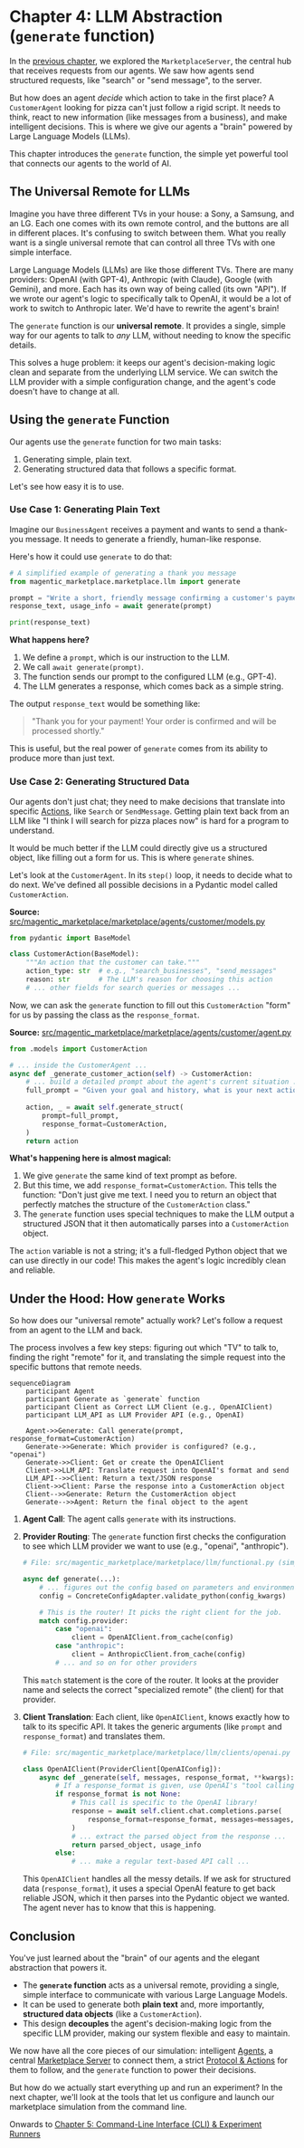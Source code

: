 # Chapter 4: LLM Abstraction (`generate` function)

In the [previous chapter](03_marketplace_server_.md), we explored the `MarketplaceServer`, the central hub that receives requests from our agents. We saw how agents send structured requests, like "search" or "send message", to the server.

But how does an agent *decide* which action to take in the first place? A `CustomerAgent` looking for pizza can't just follow a rigid script. It needs to think, react to new information (like messages from a business), and make intelligent decisions. This is where we give our agents a "brain" powered by Large Language Models (LLMs).

This chapter introduces the `generate` function, the simple yet powerful tool that connects our agents to the world of AI.

## The Universal Remote for LLMs

Imagine you have three different TVs in your house: a Sony, a Samsung, and an LG. Each one comes with its own remote control, and the buttons are all in different places. It's confusing to switch between them. What you really want is a single universal remote that can control all three TVs with one simple interface.

Large Language Models (LLMs) are like those different TVs. There are many providers: OpenAI (with GPT-4), Anthropic (with Claude), Google (with Gemini), and more. Each has its own way of being called (its own "API"). If we wrote our agent's logic to specifically talk to OpenAI, it would be a lot of work to switch to Anthropic later. We'd have to rewrite the agent's brain!

The `generate` function is our **universal remote**. It provides a single, simple way for our agents to talk to *any* LLM, without needing to know the specific details.

This solves a huge problem: it keeps our agent's decision-making logic clean and separate from the underlying LLM service. We can switch the LLM provider with a simple configuration change, and the agent's code doesn't have to change at all.

## Using the `generate` Function

Our agents use the `generate` function for two main tasks:
1.  Generating simple, plain text.
2.  Generating structured data that follows a specific format.

Let's see how easy it is to use.

### Use Case 1: Generating Plain Text

Imagine our `BusinessAgent` receives a payment and wants to send a thank-you message. It needs to generate a friendly, human-like response.

Here's how it could use `generate` to do that:

```python
# A simplified example of generating a thank you message
from magentic_marketplace.marketplace.llm import generate

prompt = "Write a short, friendly message confirming a customer's payment."
response_text, usage_info = await generate(prompt)

print(response_text)
```

**What happens here?**
1.  We define a `prompt`, which is our instruction to the LLM.
2.  We call `await generate(prompt)`.
3.  The function sends our prompt to the configured LLM (e.g., GPT-4).
4.  The LLM generates a response, which comes back as a simple string.

The output `response_text` would be something like:

> "Thank you for your payment! Your order is confirmed and will be processed shortly."

This is useful, but the real power of `generate` comes from its ability to produce more than just text.

### Use Case 2: Generating Structured Data

Our agents don't just chat; they need to make decisions that translate into specific [Actions](02_protocol___actions_.md), like `Search` or `SendMessage`. Getting plain text back from an LLM like "I think I will search for pizza places now" is hard for a program to understand.

It would be much better if the LLM could directly give us a structured object, like filling out a form for us. This is where `generate` shines.

Let's look at the `CustomerAgent`. In its `step()` loop, it needs to decide what to do next. We've defined all possible decisions in a Pydantic model called `CustomerAction`.

**Source:** [src/magentic_marketplace/marketplace/agents/customer/models.py](https://github.com/microsoft/multi-agent-marketplace/blob/main/packages/magentic-marketplace/src/magentic_marketplace/marketplace/agents/customer/models.py)

```python
from pydantic import BaseModel

class CustomerAction(BaseModel):
    """An action that the customer can take."""
    action_type: str  # e.g., "search_businesses", "send_messages"
    reason: str       # The LLM's reason for choosing this action
    # ... other fields for search queries or messages ...
```

Now, we can ask the `generate` function to fill out this `CustomerAction` "form" for us by passing the class as the `response_format`.

**Source:** [src/magentic_marketplace/marketplace/agents/customer/agent.py](https://github.com/microsoft/multi-agent-marketplace/blob/main/packages/magentic-marketplace/src/magentic_marketplace/marketplace/agents/customer/agent.py)

```python
from .models import CustomerAction

# ... inside the CustomerAgent ...
async def _generate_customer_action(self) -> CustomerAction:
    # ... build a detailed prompt about the agent's current situation ...
    full_prompt = "Given your goal and history, what is your next action?"
    
    action, _ = await self.generate_struct(
        prompt=full_prompt,
        response_format=CustomerAction,
    )
    return action
```

**What's happening here is almost magical:**
1.  We give `generate` the same kind of text prompt as before.
2.  But this time, we add `response_format=CustomerAction`. This tells the function: "Don't just give me text. I need you to return an object that perfectly matches the structure of the `CustomerAction` class."
3.  The `generate` function uses special techniques to make the LLM output a structured JSON that it then automatically parses into a `CustomerAction` object.

The `action` variable is not a string; it's a full-fledged Python object that we can use directly in our code! This makes the agent's logic incredibly clean and reliable.

## Under the Hood: How `generate` Works

So how does our "universal remote" actually work? Let's follow a request from an agent to the LLM and back.

The process involves a few key steps: figuring out which "TV" to talk to, finding the right "remote" for it, and translating the simple request into the specific buttons that remote needs.

```mermaid
sequenceDiagram
    participant Agent
    participant Generate as `generate` function
    participant Client as Correct LLM Client (e.g., OpenAIClient)
    participant LLM_API as LLM Provider API (e.g., OpenAI)

    Agent->>Generate: Call generate(prompt, response_format=CustomerAction)
    Generate->>Generate: Which provider is configured? (e.g., "openai")
    Generate->>Client: Get or create the OpenAIClient
    Client->>LLM_API: Translate request into OpenAI's format and send
    LLM_API-->>Client: Return a text/JSON response
    Client->>Client: Parse the response into a CustomerAction object
    Client-->>Generate: Return the CustomerAction object
    Generate-->>Agent: Return the final object to the agent
```

1.  **Agent Call**: The agent calls `generate` with its instructions.
2.  **Provider Routing**: The `generate` function first checks the configuration to see which LLM provider we want to use (e.g., "openai", "anthropic").

    ```python
    # File: src/magentic_marketplace/marketplace/llm/functional.py (simplified)
    
    async def generate(...):
        # ... figures out the config based on parameters and environment variables ...
        config = ConcreteConfigAdapter.validate_python(config_kwargs)

        # This is the router! It picks the right client for the job.
        match config.provider:
            case "openai":
                client = OpenAIClient.from_cache(config)
            case "anthropic":
                client = AnthropicClient.from_cache(config)
            # ... and so on for other providers
    ```
    This `match` statement is the core of the router. It looks at the provider name and selects the correct "specialized remote" (the client) for that provider.

3.  **Client Translation**: Each client, like `OpenAIClient`, knows exactly how to talk to its specific API. It takes the generic arguments (like `prompt` and `response_format`) and translates them.

    ```python
    # File: src/magentic_marketplace/marketplace/llm/clients/openai.py (simplified)

    class OpenAIClient(ProviderClient[OpenAIConfig]):
        async def _generate(self, messages, response_format, **kwargs):
            # If a response_format is given, use OpenAI's "tool calling" feature
            if response_format is not None:
                # This call is specific to the OpenAI library!
                response = await self.client.chat.completions.parse(
                    response_format=response_format, messages=messages, **kwargs
                )
                # ... extract the parsed object from the response ...
                return parsed_object, usage_info
            else:
                # ... make a regular text-based API call ...
    ```
    This `OpenAIClient` handles all the messy details. If we ask for structured data (`response_format`), it uses a special OpenAI feature to get back reliable JSON, which it then parses into the Pydantic object we wanted. The agent never has to know that this is happening.

## Conclusion

You've just learned about the "brain" of our agents and the elegant abstraction that powers it.

*   The **`generate` function** acts as a universal remote, providing a single, simple interface to communicate with various Large Language Models.
*   It can be used to generate both **plain text** and, more importantly, **structured data objects** (like a `CustomerAction`).
*   This design **decouples** the agent's decision-making logic from the specific LLM provider, making our system flexible and easy to maintain.

We now have all the core pieces of our simulation: intelligent [Agents](01_agents__baseagent__customeragent__businessagent__.md), a central [Marketplace Server](03_marketplace_server_.md) to connect them, a strict [Protocol & Actions](02_protocol___actions_.md) for them to follow, and the `generate` function to power their decisions.

But how do we actually start everything up and run an experiment? In the next chapter, we'll look at the tools that let us configure and launch our marketplace simulation from the command line.

Onwards to [Chapter 5: Command-Line Interface (CLI) & Experiment Runners](05_command_line_interface__cli____experiment_runners_.md)